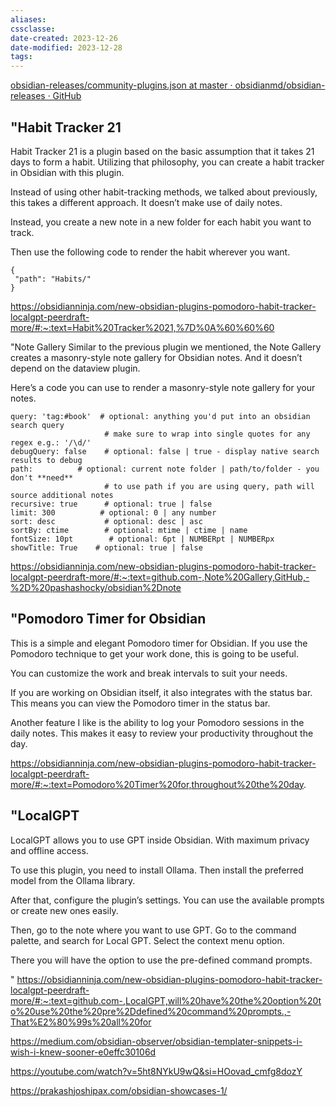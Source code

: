 ```yaml
---
aliases: 
cssclasse: 
date-created: 2023-12-26
date-modified: 2023-12-28
tags:
---
```

[obsidian-releases/community-plugins.json at master · obsidianmd/obsidian-releases · GitHub](https://github.com/obsidianmd/obsidian-releases/blob/master/community-plugins.json)

## "Habit Tracker 21

Habit Tracker 21 is a plugin based on the basic assumption that it takes 21 days to form a habit. Utilizing that philosophy, you can create a habit tracker in Obsidian with this plugin.

Instead of using other habit-tracking methods, we talked about previously, this takes a different approach. It doesn’t make use of daily notes.

Instead, you create a new note in a new folder for each habit you want to track.

Then use the following code to render the habit wherever you want.

```habittracker
{
 "path": "Habits/"
}
```

 https://obsidianninja.com/new-obsidian-plugins-pomodoro-habit-tracker-localgpt-peerdraft-more/#:~:text=Habit%20Tracker%2021,%7D%0A%60%60%60

"Note Gallery
Similar to the previous plugin we mentioned, the Note Gallery creates a masonry-style note gallery for Obsidian notes. And it doesn’t depend on the dataview plugin.

Here’s a code you can use to render a masonry-style note gallery for your notes.

~~~~note-gallery     #           default | options
query: 'tag:#book'  # optional: anything you'd put into an obsidian search query
                     # make sure to wrap into single quotes for any regex e.g.: '/\d/'
debugQuery: false    # optional: false | true - display native search results to debug
path:          # optional: current note folder | path/to/folder - you don't **need**
                     # to use path if you are using query, path will source additional notes
recursive: true      # optional: true | false
limit: 300          # optional: 0 | any number
sort: desc           # optional: desc | asc
sortBy: ctime        # optional: mtime | ctime | name
fontSize: 10pt        # optional: 6pt | NUMBERpt | NUMBERpx
showTitle: True    # optional: true | false
~~~~

 https://obsidianninja.com/new-obsidian-plugins-pomodoro-habit-tracker-localgpt-peerdraft-more/#:~:text=github.com-,Note%20Gallery,GitHub,-%2D%20pashashocky/obsidian%2Dnote

## "Pomodoro Timer for Obsidian

This is a simple and elegant Pomodoro timer for Obsidian. If you use the Pomodoro technique to get your work done, this is going to be useful.

You can customize the work and break intervals to suit your needs.

If you are working on Obsidian itself, it also integrates with the status bar. This means you can view the Pomodoro timer in the status bar.

Another feature I like is the ability to log your Pomodoro sessions in the daily notes. This makes it easy to review your productivity throughout the day.

 https://obsidianninja.com/new-obsidian-plugins-pomodoro-habit-tracker-localgpt-peerdraft-more/#:~:text=Pomodoro%20Timer%20for,throughout%20the%20day.

## "LocalGPT

LocalGPT allows you to use GPT inside Obsidian. With maximum privacy and offline access.

To use this plugin, you need to install Ollama. Then install the preferred model from the Ollama library.

After that, configure the plugin’s settings. You can use the available prompts or create new ones easily.

Then, go to the note where you want to use GPT. Go to the command palette, and search for Local GPT. Select the context menu option.

There you will have the option to use the pre-defined command prompts.

"
 https://obsidianninja.com/new-obsidian-plugins-pomodoro-habit-tracker-localgpt-peerdraft-more/#:~:text=github.com-,LocalGPT,will%20have%20the%20option%20to%20use%20the%20pre%2Ddefined%20command%20prompts.,-That%E2%80%99s%20all%20for


https://medium.com/obsidian-observer/obsidian-templater-snippets-i-wish-i-knew-sooner-e0effc30106d

https://youtube.com/watch?v=5ht8NYkU9wQ&si=HOovad_cmfg8dozY

https://prakashjoshipax.com/obsidian-showcases-1/